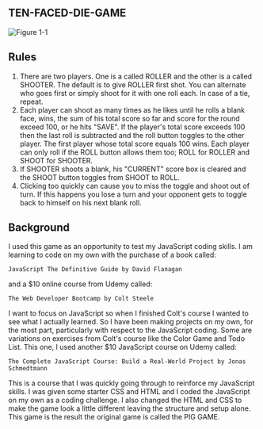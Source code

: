 ## TEN-FACED-DIE-GAME

![Figure 1-1](https://raw.github.com/credcoder/ten-faced-die-game/master/images/figure1-1.jpeg "Figure 1-1")

## Rules
1. There are two players. One is a called ROLLER and the other is a called SHOOTER. The default is to give ROLLER first shot. You can alternate who goes first or simply shoot for it with one roll each. In case of a tie, repeat.
2. Each player can shoot as many times as he likes until he rolls a blank face, wins, the sum of his total score so far and score for the round exceed 100, or he hits "SAVE". If the player's total score exceeds 100 then the last roll is subtracted and the roll button toggles to the other player. The first player whose total score equals 100 wins. Each player can only roll if the ROLL button allows them too; ROLL for ROLLER and SHOOT for SHOOTER.
3. If SHOOTER shoots a blank,  his "CURRENT" score box is cleared and the SHOOT button toggles from SHOOT to ROLL.
4. Clicking too quickly can cause you to miss the toggle and shoot out of turn. If this happens you lose a turn and your opponent gets to toggle back to himself on his next blank roll.

## Background
I used this game as an opportunity to test my JavaScript coding skills. I am learning to code on my own with the purchase of a book called:

    JavaScript The Definitive Guide by David Flanagan
and a $10 online course from Udemy called:

    The Web Developer Bootcamp by Colt Steele
I want to focus on JavaScript so when I finished Colt's course I wanted to see what I actually learned. So I have been making projects on my own, for the most part, particularly with respect to the JavaScript coding. Some are variations on exercises from Colt's course like the Color Game and Todo List. This one, I used another $10 JavaScript course on Udemy called:

    The Complete JavaScript Course: Build a Real-World Project by Jonas Schmedtmann

This is a course that I was quickly going through to reinforce my JavaScript skills. I was given some starter CSS and HTML and I coded the JavaScript on my own as a coding challenge. I also changed the HTML and CSS to make the game look a little different leaving the structure and setup alone. This game is the result the original game is called the PIG GAME.